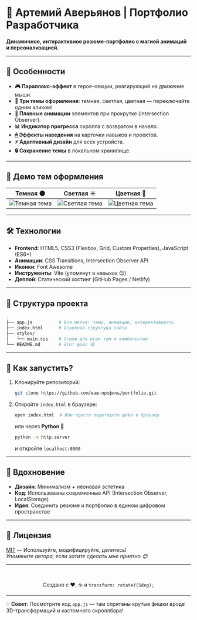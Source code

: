 # 🚀 Артемий Аверьянов | Портфолио Разработчика 

**Динамичное, интерактивное резюме-портфолио с магией анимаций и персонализацией.**  

---

## 🌟 Особенности

- **🎮 Параллакс-эффект** в герое-секции, реагирующий на движение мыши.
- **🌈 Три темы оформления**: темная, светлая, цветная — переключайте одним кликом!
- **🚀 Плавные анимации** элементов при прокрутке (Intersection Observer).
- **📊 Индикатор прогресса** скролла с возвратом в начало.
- **🖱 Эффекты наведения** на карточки навыков и проектов.
- **⚡ Адаптивный дизайн** для всех устройств.
- **🔒 Сохранение темы** в локальном хранилище.

---

## 🎨 Демо тем оформления

| Темная 🌑 | Светлая ☀️ | Цветная 🌈 |
|-----------|------------|------------|
| ![Темная тема](https://via.placeholder.com/200x100/2D2D2D/FFFFFF?text=Dark+Theme) | ![Светлая тема](https://via.placeholder.com/200x100/F5F5F5/000000?text=Light+Theme) | ![Цветная тема](https://via.placeholder.com/200x100/FF6B6B/FFFFFF?text=Colorful) |

---

## 🛠 Технологии

- **Frontend**: HTML5, CSS3 (Flexbox, Grid, Custom Properties), JavaScript (ES6+)
- **Анимации**: CSS Transitions, Intersection Observer API
- **Иконки**: Font Awesome
- **Инструменты**: Vite (упомянут в навыках 😉)
- **Деплой**: Статический хостинг (GitHub Pages / Netlify)

---

## 📂 Структура проекта

```bash
.
├── app.js          # Вся магия: темы, анимации, интерактивность
├── index.html      # Основная структура сайта
├── styles/
│   └── main.css    # Стили для всех тем и компонентов
└── README.md       # Этот файл 😄
```

---

## 🚀 Как запустить?

1. Клонируйте репозиторий:
   ```bash
   git clone https://github.com/ваш-профиль/portfolio.git
   ```
2. Откройте `index.html` в браузере:
   ```bash
   open index.html  # Или просто перетащите файл в браузер
   ```
   или через <b>Python 🐍</b>
   ```bash
   python -m http.server
   ```
   и откройте `localhost:8000`

---

## 🔮 Вдохновение

- **Дизайн**: Минимализм + неоновая эстетика
- **Код**: Использованы современные API (Intersection Observer, LocalStorage)
- **Идея**: Соединить резюме и портфолио в едином цифровом пространстве

---

## 📜 Лицензия

[MIT](https://opensource.org/licenses/MIT) — Используйте, модифицируйте, делитесь!  
*Упомяните автора, если хотите сделать мне приятно 😊*

---

<div align="center">
  <br>
  <p>Создано с ❤️, ☕ и <code>transform: rotateY(5deg);</code></p>
</div>

---

💡 **Совет**: Посмотрите код `app.js` — там спрятаны крутые фишки вроде 3D-трансформаций и кастомного скроллбара!

